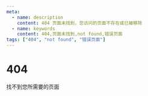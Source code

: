 ```yaml
---
meta:
  - name: description
    content: 404 页面未找到，您访问的页面不存在或已被移除
  - name: keywords
    content: 404,页面未找到,not found,错误页面
tags: ["404", "not found", "错误页面"]
---
```


# 404

找不到您所需要的页面

